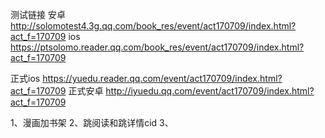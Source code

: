 测试链接
安卓
http://solomotest4.3g.qq.com/book_res/event/act170709/index.html?act_f=170709
ios
https://ptsolomo.reader.qq.com/book_res/event/act170709/index.html?act_f=170709

正式ios
https://yuedu.reader.qq.com/event/act170709/index.html?act_f=170709
正式安卓
http://iyuedu.qq.com/event/act170709/index.html?act_f=170709


1、漫画加书架
2、跳阅读和跳详情cid
3、

